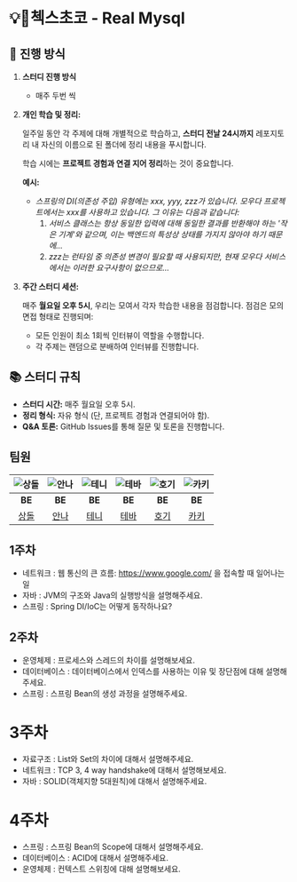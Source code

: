 # 💡첵스초코 - Real Mysql

## 🚀 진행 방식

1. **스터디 진행 방식**
    
    - 매주 두번 씩 
    
2. **개인 학습 및 정리:**
    
    일주일 동안 각 주제에 대해 개별적으로 학습하고, **스터디 전날 24시까지** 레포지토리 내 자신의 이름으로 된 폴더에 정리 내용을 푸시합니다.
    
    학습 시에는 **프로젝트 경험과 연결 지어 정리**하는 것이 중요합니다.
    
    **예시:**
    
    - *스프링의 DI(의존성 주입) 유형에는 xxx, yyy, zzz가 있습니다. 모우다 프로젝트에서는 xxx를 사용하고 있습니다. 그 이유는 다음과 같습니다:*
        1. *서비스 클래스는 항상 동일한 입력에 대해 동일한 결과를 반환해야 하는 '작은 기계'와 같으며, 이는 백엔드의 특성상 상태를 가지지 않아야 하기 때문에…*
        2. *zzz는 런타임 중 의존성 변경이 필요할 때 사용되지만, 현재 모우다 서비스에서는 이러한 요구사항이 없으므로…*
3. **주간 스터디 세션:**
    
    매주 **월요일 오후 5시**, 우리는 모여서 각자 학습한 내용을 점검합니다. 점검은 모의 면접 형태로 진행되며:
    
    - 모든 인원이 최소 1회씩 인터뷰이 역할을 수행합니다.
    - 각 주제는 랜덤으로 분배하여 인터뷰를 진행합니다.

## 📚 스터디 규칙

- **스터디 시간:** 매주 월요일 오후 5시.
- **정리 형식:** 자유 형식 (단, 프로젝트 경험과 연결되어야 함).
- **Q&A 토론:** GitHub Issues를 통해 질문 및 토론을 진행합니다.

## 팀원
| ![상돌](https://avatars.githubusercontent.com/u/144342800?v=4) | ![안나](https://github.com/user-attachments/assets/83d147df-9b80-4703-aa66-3632da8e9ba4) | ![테니](https://github.com/user-attachments/assets/cf57b0b3-3a93-4f6e-8bac-8ab65261594c) | ![테바](https://github.com/user-attachments/assets/09151d0f-7f5d-4a3f-9c89-7c8e15abbd14) | ![호기](https://github.com/user-attachments/assets/276888b2-aae7-48bf-8e0e-31b7585f2e51) | ![카키](https://avatars.githubusercontent.com/u/99153215?v=4)
|:----:|:----:|:----:|:----:|:----:|:----:|
| **BE** | **BE** | **BE** | **BE** | **BE** | **BE** |
| [상돌](https://github.com/pricelees) | [안나](https://github.com/Mingyum-Kim) | [테니](https://github.com/ay-eonii) | [테바](https://github.com/ksk0605) | [호기](https://github.com/hoyeonyy) | [카키](https://github.com/hyeon0208) |


## 1주차 
- 네트워크 : 웹 통신의 큰 흐름: https://www.google.com/ 을 접속할 때 일어나는 일
- 자바 : JVM의 구조와 Java의 실행방식을 설명해주세요.
- 스프링 : Spring DI/IoC는 어떻게 동작하나요?

## 2주차 
- 운영체제 : 프로세스와 스레드의 차이를 설명해보세요.
- 데이터베이스 : 데이터베이스에서 인덱스를 사용하는 이유 및 장단점에 대해 설명해주세요.
- 스프링 : 스프링 Bean의 생성 과정을 설명해주세요.

# 3주차
- 자료구조 : List와 Set의 차이에 대해서 설명해주세요.
- 네트워크 : TCP 3, 4 way handshake에 대해서 설명해보세요.
- 자바 : SOLID(객체지향 5대원칙)에 대해서 설명해주세요.

# 4주차
- 스프링 : 스프링 Bean의 Scope에 대해서 설명해주세요.
- 데이터베이스 : ACID에 대해서 설명해주세요.
- 운영체제 : 컨텍스트 스위칭에 대해 설명해보세요.
